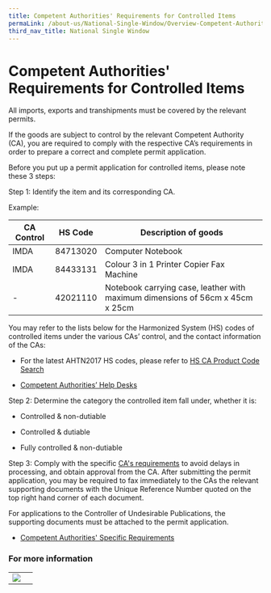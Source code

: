 ```yaml
---
title: Competent Authorities' Requirements for Controlled Items
permaLink: /about-us/National-Single-Window/Overview-Competent-Authorities-Requirements
third_nav_title: National Single Window
---
```

# Competent Authorities' Requirements for Controlled Items

All imports, exports and transhipments must be covered by the relevant permits.

If the goods are subject to control by the relevant Competent Authority (CA), you are required to comply with the respective CA’s requirements in order to prepare a correct and complete permit application.

Before you put up a permit application for controlled items, please note these 3 steps:

Step 1: Identify the item and its corresponding CA.

Example:

|  CA Control | HS Code  |  Description of goods |
|---|---|---|
| IMDA  |  84713020 |  Computer Notebook|
| IMDA  | 84433131  |  Colour 3 in 1 Printer Copier Fax Machine |
| -  | 42021110  | Notebook carrying case, leather with maximum dimensions of 56cm x 45cm x 25cm  |


You may refer to the lists below for the Harmonized System (HS) codes of controlled items under the various CAs’ control, and the contact information of the CAs:

-   For the latest AHTN2017 HS codes, please refer to [HS CA Product Code Search](https://www.tradenet.gov.sg/tradenet/portlets/search/searchHSCA/searchInitHSCA.do)
    
-   [Competent Authorities’ Help Desks](https://www.customs.gov.sg/-/media/cus/files/about-us/annexes-and-appendices/annex-e---ca-helpdesk-list.pdf?la=en&hash=389D47ADFB0ABE83173CF4BAA6308C9466AF067F)
    

Step 2: Determine the category the controlled item fall under, whether it is:

-   Controlled & non-dutiable
    
-   Controlled & dutiable
    
-   Fully controlled & non-dutiable
    

Step 3: Comply with the specific [CA's requirements](https://www.customs.gov.sg/-/media/cus/files/about-us/annexes-and-appendices/annex-d---competent-authorities-requirements.pdf?la=en&hash=057440FE313CE92B2EDFD74E5E173D0CD9DEAD70) to avoid delays in processing, and obtain approval from the CA.
After submitting the permit application, you may be required to fax immediately to the CAs the relevant supporting documents with the Unique Reference Number quoted on the top right hand corner of each document.

For applications to the Controller of Undesirable Publications, the supporting documents must be attached to the permit application.

-   [Competent Authorities' Specific Requirements](https://www.customs.gov.sg/about-us/national-single-window/tradenet/competent-authorities-requirements-for-controlled-items#item-heading-c7e03dbe-2454-429f-838b-1b1e26cf389c)
    

  

### For more information

|  |  |
|---|---|
| [![](https://lh3.googleusercontent.com/Z-uZ6IKozerPEu58bfkiJ2aSeI9bRCv9t5gxNVwS5lzGn8cY31oaw1fhK8JuthiS9Hyjzpr-0ZNP044Q8dsiAsjjQ8_RbSAy5OKgMC5gpinOUWJGHIWZyDpjLS2rMzL3wxDe6pWaEfnts8Kk0A)](/about-us/national-single-window/overview-competent-authorities-requirements-for-controlled-items-HAS) |  |
